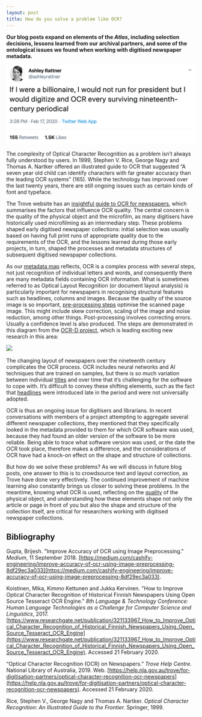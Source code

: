 ```yaml
---
layout: post
title: How do you solve a problem like OCR? 
---
```


**Our blog posts expand on elements of the *Atlas*, including selection 
decisions, lessons learned from our archival partners, and some of the ontological issues we found when 
working with digitised newspaper metadata.**

<a href="https://twitter.com/ashleyrattner/status/1229427491560882182?ref_src=twsrc%5Etfw">
<img src="https://github.com/AtlasOfDigitisedNewspapers/AtlasOfDigitisedNewspapers.github.io/blob/master/img/ocr-tweet.png?raw=true"></a>

The complexity of Optical Character Recognition as a problem isn’t always fully understood by users. In 1999, Stephen V. Rice, George Nagy and Thomas A. Nartker offered an illustrated guide to OCR that suggested “A seven year old child can identify characters with far greater accuracy than the leading OCR systems” (165). While the technology has improved over the last twenty years, there are still ongoing issues such as certain kinds of font and typeface. 
  
The Trove website has an [insightful guide to OCR for newspapers]( https://help.nla.gov.au/trove/for-digitisation-partners/optical-character-recognition-ocr-newspapers), which summarises the factors that influence OCR quality. The central concern is the quality of the physical object and the microfilm, as many digitisers have historically used microfilming as an intermediary step. These problems shaped early digitised newspaper collections: initial selection was usually based on having full print runs of appropriate quality due to the requirements of the OCR, and the lessons learned during those early projects, in turn, shaped the processes and metadata structures of subsequent digitised newspaper collections. 
  
As our [metadata map]( https://www.digitisednewspapers.net/maps/ocr/
) reflects, OCR is a complex process with several steps, not just recognition of individual letters and words, and consequently there are many metadata fields containing OCR information. What is sometimes referred to as Optical Layout Recognition (or document layout analysis) is particularly important for newspapers in recognising structural features such as headlines, columns and images. Because the quality of the source image is so important, [pre-processing steps]( https://medium.com/cashify-engineering/improve-accuracy-of-ocr-using-image-preprocessing-8df29ec3a033) optimise the scanned page image. This might include skew correction, scaling of the image and noise reduction, among other things. Post-processing involves correcting errors. Usually a confidence level is also produced. The steps are demonstrated in this diagram from the [OCR-D project]( https://ocr-d.github.io/), which is leading exciting new research in this area: 

<a href="https://ocr-d.github.io/en/about"><img src="https://ocr-d.github.io/assets/Funktionsmodell.png"></a>
  
The changing layout of newspapers over the nineteenth century complicates the OCR process. OCR includes neural networks and AI techniques that are trained on samples, but there is so much variation between individual [titles]( https://www.digitisednewspapers.net/glossary/newspaper-title/) and over time that it’s challenging for the software to cope with. It’s difficult to convey these shifting elements, such as the fact that [headlines]( https://www.digitisednewspapers.net/glossary/headline/) were introduced late in the period and were not universally adopted. 
  
OCR is thus an ongoing issue for digitisers and librarians. In recent conversations with members of a project attempting to aggregate several different newspaper collections, they mentioned that they specifically looked in the metadata provided to them for which OCR software was used, because they had found an older version of the software to be more reliable. Being able to trace what software version was used, or the date the OCR took place, therefore makes a difference, and the considerations of OCR have had a knock-on effect on the shape and structure of collections. 

But how do we solve these problems? As we will discuss in future blog posts, one answer to this is to crowdsource text and layout correction, as Trove have done very effectively. The continued improvement of machine learning also constantly brings us closer to solving these problems. In the meantime, knowing what OCR is used, reflecting on the [quality]( https://www.digitisednewspapers.net/glossary/quality/) of the physical object, and understanding how these elements shape not only the article or page in front of you but also the shape and structure of the collection itself, are critical for researchers working with digitised newspaper collections. 
  
## Bibliography
Gupta, Brijesh. "Improve Accuracy of OCR using Image Preprocessing." *Medium*, 
11 September 2018. [https://medium.com/cashify-engineering/improve-accuracy-of-ocr-using-image-preprocessing-8df29ec3a033](https://medium.com/cashify-engineering/improve-accuracy-of-ocr-using-image-preprocessing-8df29ec3a033).
  
Koistinen, Mika, Kimmo Kettunen and Jukka Kervinen. "How to Improve Optical Character Recognition of Historical 
Finnish Newspapers Using Open Source Tesseract OCR Engine." *8th Language & Technology Conference: Human Language Technologies 
as a Challenge for Computer Science and Linguistics*, 2017. [https://www.researchgate.net/publication/321133967_How_to_Improve_Optical_Character_Recognition_of_Historical_Finnish_Newspapers_Using_Open_Source_Tesseract_OCR_Engine](https://www.researchgate.net/publication/321133967_How_to_Improve_Optical_Character_Recognition_of_Historical_Finnish_Newspapers_Using_Open_Source_Tesseract_OCR_Engine). 
Accessed 21 February 2020.  

“Optical Character Recognition (OCR) on Newspapers.” *Trove Help Centre.* National Library of Australia, 2019. Web. [https://help.nla.gov.au/trove/for-digitisation-partners/optical-character-recognition-ocr-newspapers](https://help.nla.gov.au/trove/for-digitisation-partners/optical-character-recognition-ocr-newspapers). Accessed 21 February 2020.
  
Rice, Stephen V., George Nagy and Thomas A. Nartker. *Optical Character Recognition: An Illustrated Guide to the Frontier.*
Springer, 1999.
